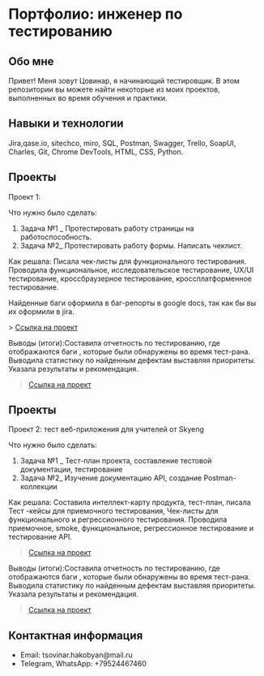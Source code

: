 <h1>Портфолио: инженер по тестированию</h1>



<h2> Обо мне </h2>


Привет! Меня зовут Цовинар, я начинающий тестировщик.
В этом репозитории вы можете найти некоторые из моих проектов, выполненных во время обучения и практики.





<h2> Навыки и технологии  </h2>



Jira,qase.io, sitechco, miro, SQL, Postman, Swagger, Trello,
SoapUI, Charles, Git, Chrome DevTools, HTML, CSS, Python.

<h2> Проекты  </h2>
<p> Проект 1:</p>
<p>Что нужно было сделать:<p>
<ol>
  <li>Задача №1 _ Протестировать работу страницы на работоспособность.</li>
  <li>Задача №2_ Протестировать работу формы. Написать чеклист.</li>
</ol>


<p>Как решала: Писала чек-листы для функционального тестирования. Проводила функциональное, исследовательское тестирование, UX/UI тестирование, кроссбраузерное тестирование, кроссплатформенное тестирование.<p>

<p>Найденные баги оформила в баг-репорты в google docs, так как бы вы их оформили в jira. <p>
> <a href="https://docs.google.com/spreadsheets/d/1_zgN0ieE71CnzLoTQmj-pXeP-1RVjoxVNrh_XDRu2rs/edit#gid=1554669402">Ссылка на проект</a>
 

<p>Выводы (итоги):Составила отчетность по тестированию, где отображаются баги , которые были обнаружены во время тест-рана. Выводила статистику по найденным дефектам выставляя приоритеты.  Указала результаты и рекомендация.<p>


> <a href="https://docs.google.com/document/d/1ekyWYJTm4uhrZoUuF514mklzna19oREOww0_LhI0HFs/edit">Ссылка на проект</a>
 


<h2> Проекты  </h2>
<p> Проект 2: тест веб-приложения для учителей от Skyeng</p>
<p>Что нужно было сделать:<p>
<ol>
  <li>Задача №1 _ Тест-план проекта, cоставление тестовой документации, тестирование</li>
  <li>Задача №2_ Изучение  документацию API, создание Postman-коллекции</li>
</ol>


<p>Как решала: Составила интеллект-карту продукта, тест-план, писала Тест -кейсы для приемочного тестирования, Чек-листы для функционального и регрессионного тестирования. Проводила приемочное, smoke, функциональное, регрессионное тестирование и тестирование API. <p>


> <a href="https://docs.google.com/document/d/1qJdNnEeI-O5gA6oCf3WoN28lASr6EYZBFTIGxurIJ1M/edit?usp=sharing">Ссылка на проект</a>
 

<p>Выводы (итоги):Составила отчетность по тестированию, где отображаются баги , которые были обнаружены во время тест-рана. Выводила статистику по найденным дефектам выставляя приоритеты.  Указала результаты и рекомендация.<p>


> <a href="https://docs.google.com/document/d/1Z-KsIOgebggnRipmGX7zvoK9Liu5VRQtcIPf3uwIf0E/edit">Ссылка на проект</a>
 


<h2> Контактная информация </h2>

<ul><li> Email:  tsovinar.hakobyan@mail.ru </li><li>  Telegram, WhatsApp: +79524467460</li></ul>


